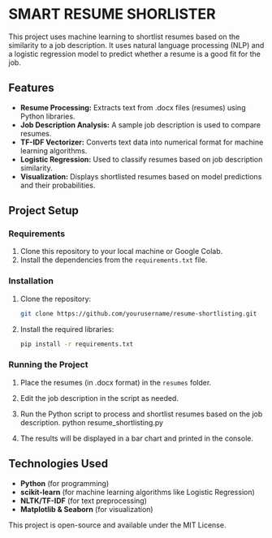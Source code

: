 # SMART RESUME SHORLISTER

This project uses machine learning to shortlist resumes based on the similarity to a job description. It uses natural language processing (NLP) and a logistic regression model to predict whether a resume is a good fit for the job.

## **Features**

- **Resume Processing:** Extracts text from .docx files (resumes) using Python libraries.
- **Job Description Analysis:** A sample job description is used to compare resumes.
- **TF-IDF Vectorizer:** Converts text data into numerical format for machine learning algorithms.
- **Logistic Regression:** Used to classify resumes based on job description similarity.
- **Visualization:** Displays shortlisted resumes based on model predictions and their probabilities.

## **Project Setup**

### Requirements
1. Clone this repository to your local machine or Google Colab.
2. Install the dependencies from the `requirements.txt` file.

### Installation

1. Clone the repository:

    ```bash
    git clone https://github.com/yourusername/resume-shortlisting.git
    ```

2. Install the required libraries:

    ```bash
    pip install -r requirements.txt
    ```

### Running the Project

1. Place the resumes (in .docx format) in the `resumes` folder.
2. Edit the job description in the script as needed.
3. Run the Python script to process and shortlist resumes based on the job description.
    python resume_shortlisting.py

4. The results will be displayed in a bar chart and printed in the console.

## **Technologies Used**

- **Python** (for programming)
- **scikit-learn** (for machine learning algorithms like Logistic Regression)
- **NLTK/TF-IDF** (for text preprocessing)
- **Matplotlib & Seaborn** (for visualization)

This project is open-source and available under the MIT License.
